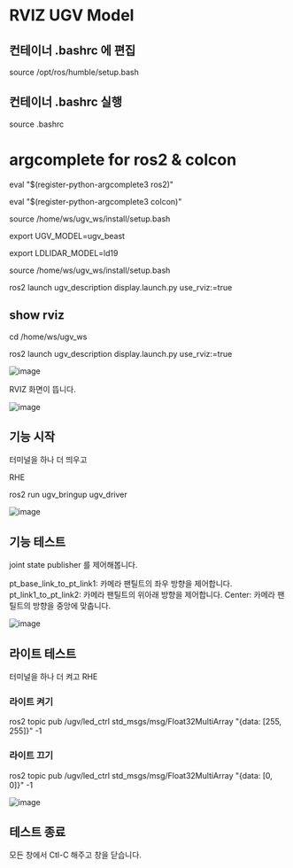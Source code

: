 # RVIZ UGV Model


## 컨테이너 .bashrc 에 편집

source /opt/ros/humble/setup.bash

## 컨테이너 .bashrc 실행

source .bashrc

# argcomplete for ros2 & colcon

eval "$(register-python-argcomplete3 ros2)"

eval "$(register-python-argcomplete3 colcon)"

source /home/ws/ugv_ws/install/setup.bash

export UGV_MODEL=ugv_beast

export LDLIDAR_MODEL=ld19

source /home/ws/ugv_ws/install/setup.bash


ros2 launch ugv_description display.launch.py use_rviz:=true


## show rviz


cd /home/ws/ugv_ws

ros2 launch ugv_description display.launch.py use_rviz:=true

![image](https://github.com/user-attachments/assets/7cebaf4d-bdd4-49df-b90f-7e7ef38e88a7)

RVIZ 화면이 뜹니다.

![image](https://github.com/user-attachments/assets/5fa68e48-8b13-4b75-a37c-84ffac8c34a5)

## 기능 시작

터미널을 하나 더 띄우고

RHE

ros2 run ugv_bringup ugv_driver

![image](https://github.com/user-attachments/assets/d2791717-1b6e-4076-a47c-45d81a8ba7dd)

## 기능 테스트

joint state publisher 를 제어해봅니다.

pt_base_link_to_pt_link1: 카메라 팬틸트의 좌우 방향을 제어합니다.
pt_link1_to_pt_link2: 카메라 팬틸트의 위아래 방향을 제어합니다.
Center: 카메라 팬틸트의 방향을 중앙에 맞춥니다.

![image](https://github.com/user-attachments/assets/4d6e7dd0-0018-4218-87d3-4151526e6c50)

## 라이트 테스트

터미널을 하나 더 켜고 RHE

### 라이트 켜기

ros2 topic pub /ugv/led_ctrl std_msgs/msg/Float32MultiArray "{data: [255, 255]}" -1

### 라이트 끄기

ros2 topic pub /ugv/led_ctrl std_msgs/msg/Float32MultiArray "{data: [0, 0]}" -1

![image](https://github.com/user-attachments/assets/36e41b6f-0e0f-4ed2-afe6-5f21dfb920e3)

## 테스트 종료

모든 창에서 Ctl-C 해주고 창을 닫습니다.














